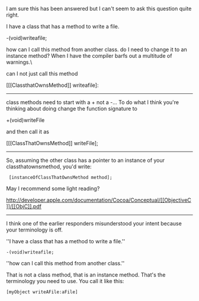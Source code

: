 I am sure this has been answered but I can't seem to ask this question quite right.

I have a class that has a method to write a file.

-(void)writeafile;

how can I call this method from another class.
do I need to change it to an instance method? When I have the compiler barfs out a multitude of warnings.\

can I not just call this method 

[[[ClassthatOwnsMethod]]  writeafile]:

----

class methods need to start with a + not a -... To do what I think you're thinking about doing change the function signature to

+(void)writeFile

and then call it as

[[[ClassThatOwnsMethod]] writeFile];

----

So, assuming the other class has a pointer to an instance of your classthatownsmethod, you'd write:

<code> [instanceOfClassThatOwnsMethod method]; </code>

May I recommend some light reading?

http://developer.apple.com/documentation/Cocoa/Conceptual/[[ObjectiveC]]/[[ObjC]].pdf

---- 

I think one of the earlier responders misunderstood your intent because your terminology is off.

''I have a class that has a method to write a file.''

<code>-(void)writeafile;</code>

''how can I call this method from another class.''

That is not a class method, that is an instance method.  That's the terminology you need to use.  You call it like this:

<code>[myObject writeAFile:aFile]</code>